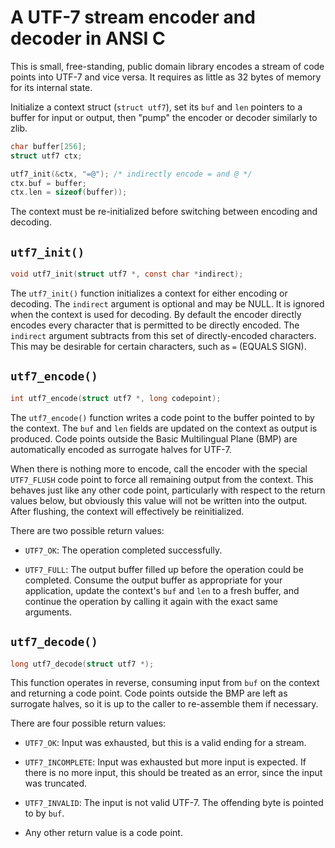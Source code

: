 # A UTF-7 stream encoder and decoder in ANSI C

This is small, free-standing, public domain library encodes a stream of
code points into UTF-7 and vice versa. It requires as little as 32 bytes
of memory for its internal state.

Initialize a context struct (`struct utf7`), set its `buf` and `len`
pointers to a buffer for input or output, then "pump" the encoder or
decoder similarly to zlib.

```c
char buffer[256];
struct utf7 ctx;

utf7_init(&ctx, "=@"); /* indirectly encode = and @ */
ctx.buf = buffer;
ctx.len = sizeof(buffer));
```

The context must be re-initialized before switching between encoding and
decoding.

## `utf7_init()`

```c
void utf7_init(struct utf7 *, const char *indirect);
```

The `utf7_init()` function initializes a context for either encoding
or decoding. The `indirect` argument is optional and may be NULL. It
is ignored when the context is used for decoding. By default the
encoder directly encodes every character that is permitted to be
directly encoded. The `indirect` argument subtracts from this set of
directly-encoded characters. This may be desirable for certain
characters, such as `=` (EQUALS SIGN).

## `utf7_encode()`

```c
int utf7_encode(struct utf7 *, long codepoint);
```

The `utf7_encode()` function writes a code point to the buffer pointed
to by the context. The `buf` and `len` fields are updated on the
context as output is produced. Code points outside the Basic
Multilingual Plane (BMP) are automatically encoded as surrogate halves
for UTF-7.

When there is nothing more to encode, call the encoder with the
special `UTF7_FLUSH` code point to force all remaining output from the
context. This behaves just like any other code point, particularly
with respect to the return values below, but obviously this value will
not be written into the output. After flushing, the context will
effectively be reinitialized.

There are two possible return values:

* `UTF7_OK`: The operation completed successfully.

* `UTF7_FULL`: The output buffer filled up before the operation could be
  completed. Consume the output buffer as appropriate for your
  application, update the context's `buf` and `len` to a fresh buffer,
  and continue the operation by calling it again with the exact same
  arguments.

## `utf7_decode()`

```c
long utf7_decode(struct utf7 *);
```

This function operates in reverse, consuming input from `buf` on the
context and returning a code point. Code points outside the BMP are
left as surrogate halves, so it is up to the caller to re-assemble
them if necessary.

There are four possible return values:

* `UTF7_OK`: Input was exhausted, but this is a valid ending for a
  stream.

* `UTF7_INCOMPLETE`: Input was exhausted but more input is expected. If
  there is no more input, this should be treated as an error, since the
  input was truncated.

* `UTF7_INVALID`: The input is not valid UTF-7. The offending byte is
  pointed to by `buf`.

* Any other return value is a code point.

